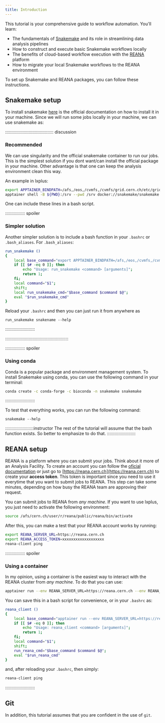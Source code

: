 ```yaml
---
title: Introduction
---
```


This tutorial is your comprehensive guide to workflow automation. You'll learn:

 * The fundamentals of [Snakemake](https://snakemake.readthedocs.io/en/stable/) and its role in streamlining data analysis pipelines
 * How to construct and execute basic Snakemake workflows locally
 * The benefits of cloud-based workflow execution with the [REANA](https://reana.cern.ch/) platform
 * How to migrate your local Snakemake workflows to the REANA environment

To set up Snakemake and REANA packages, you can follow these instructions.


## Snakemake setup

To install snakemake [here](https://snakemake.readthedocs.io/en/stable/getting_started/installation.html) is the official documentation on how to install it in your machine. Since we will run some jobs locally in your machine, we can use snakemake as:

::::::::::::::::::::::::::::::::::::::: discussion

### Recommended

We can use singularity and the official snakemake container to run our jobs. This is the simplest solution if you dont want/can install the official package in your machine. Other advantage is that one can keep the analysis environment clean this way.

An example in lxplus:
```BASH
export APPTAINER_BINDPATH=/afs,/eos,/cvmfs,/cvmfs/grid.cern.ch/etc/grid-security:/etc/grid-security  ## this is optional (if needed)
apptainer shell -B ${PWD}:/srv --pwd /srv docker://snakemake/snakemake /bin/bash
```
One can include these lines in a bash script.

:::::::::::::::: spoiler

### Simpler solution

Another simpler solution is to include a bash function in your `.bashrc` or `.bash_aliases`. For `.bash_aliases`:
```BASH
run_snakemake ()
{ 
    local base_command="export APPTAINER_BINDPATH=/afs,/eos,/cvmfs,/cvmfs/grid.cern.ch/etc/grid-security:/etc/grid-security && apptainer exec -B ${PWD}:/srv --pwd /srv docker://snakemake/snakemake";
    if [[ $# -eq 0 ]]; then
        echo "Usage: run_snakemake <command> [arguments]";
        return 1;
    fi;
    local command="$1";
    shift;
    local run_snakemake_cmd="$base_command $command $@";
    eval "$run_snakemake_cmd"
}
```
Reload your `.bashrc` and then you can just run it from anywhere as
```
run_snakemake snakename --help
```

::::::::::::::::::::::::


:::::::::::::::::::::::::::::::::::::::::::::::::::

:::::::::::::::: spoiler

### Using conda

Conda is a popular package and environment management system. To install Snakemake using conda, you can use the following command in your terminal:
```BASH
conda create -c conda-forge -c bioconda -n snakemake snakemake
```

::::::::::::::::::::::::

To test that everything works, you can run the following command:
```
snakemake --help
```
:::::::::::::::::::::::instructor
The rest of the tutorial will assume that the bash function exists. So better to emphasize to do that.
:::::::::::::::::::::::


## REANA setup

REANA is a platform where you can submit your jobs. Think about it more of an Analysis Facility. To create an account you can follow the [oficial documentation](https://docs.reana.io/getting-started/first-example/) or just go to [https://reana.cern.ch](https://reana.cern.ch) to create your **access token**. This token is important since you need to use it everytime that you want to submit jobs to REANA. This step can take some minutes, depending on how busy the REANA team are approving their request.

You can submit jobs to REANA from _any machine_. If you want to use lxplus, you just need to activate the following environment:
```BASH
source /afs/cern.ch/user/r/reana/public/reana/bin/activate
```

After this, you can make a test that your REANA account works by running:
```BASH
export REANA_SERVER_URL=https://reana.cern.ch
export REANA_ACCESS_TOKEN=xxxxxxxxxxxxxxxxxxx
reana-client ping
```

:::::::::::::::: spoiler

### Using a container

In my opinion, using a container is the easiest way to interact with the REANA cluster from _any machine_. To do that you can use:
```BASH
apptainer run --env REANA_SERVER_URL=https://reana.cern.ch --env REANA_ACCESS_TOKEN=xxxxxxxxxxxxxxxxx --bind ${PWD}:/srv --pwd /srv  docker://docker.io/reanahub/reana-client:0.9.3 ping
```
You can save this in a bash script for convenience, or in your `.bashrc` as:
```BASH
reana_client ()
{ 
    local base_command="apptainer run --env REANA_SERVER_URL=https://reana.cern.ch --env REANA_ACCESS_TOKEN=xxxxxxxxxxxxxxxx --bind ${PWD}:/srv --pwd /srv  docker://docker.io/reanahub/reana-client:0.9.3";
    if [[ $# -eq 0 ]]; then
        echo "Usage: reana_client <command> [arguments]";
        return 1;
    fi;
    local command="$1";
    shift;
    run_reana_cmd="$base_command $command $@";
    eval "$run_reana_cmd"
}
```
and, after reloading your `.bashrc`, then simply:
```BASH
reana-client ping
```
::::::::::::::::::::::::


## Git

In addition, this tutorial assumes that you are confident in the use of `git`. 